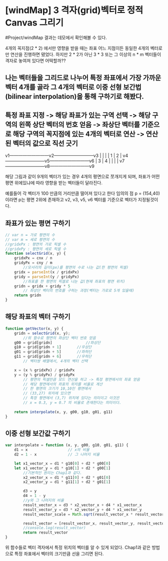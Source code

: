 # [windMap] 3 격자(grid)벡터로 정적 Canvas 그리기
#Project/windMap
결과는 데모에서 확인해볼 수 있다.

4개의 꼭지점(2 * 2) 에서만 영향을 받을 때는 좌표 어느 지점이든 동일한 4개의 벡터로만 연산을 진행하면 됐었다. 하지만 2 * 2가 아닌 3 * 3 또는 그 이상의  n * m 벡터들이 격자로 놓여져 있다면 어떡할까??

나는 벡터들을 그리드로 나누어 특정 좌표에서 가장 가까운 벡터 4개를 골라 그 4개의 벡터로 이중 선형 보간법(bilinear interpolation)을 통해 구하기로 해봤다. 
---
특정 좌표 지정
->
해당 좌표가 있는 구역 선택
->
해당 구역의 왼쪽 상단 벡터의 번호 얻음
->
좌상단 벡터를 기준으로 해당 구역의 꼭지점에 있는 4개의 벡터로 연산
->
연산된 벡터의 값으로 직선 긋기
---

v1—————————v2—————————v3
|          |           |
|    1     |    2      |
v4—————————v5—————————v6
|    3     |    4      |
|          |           |
v7—————————v8—————————v9

해당 그림과 같이 9개의 벡터가 있는 경우 4개의 평면으로 쪼개지게 되며, 좌표가 어떤 평면 위에있냐에 따라 영향을 받는 벡터들이 달라진다.

예를들어 각 벡터가 100 만큼의 거리만큼 떨어져 있다고 한다
임의의 점 
p = (154,40)이라면 
p는 평면 2위에 존재하고 v2, v3, v5, v6 벡터를 기준으로 벡터가 지정될것이다.

## 좌표가 있는 평면 구하기
```javascript
// var n = 가로 평면의 수
// var m = 세로 평면의 수
//gridxPx : 평면의 가로 픽셀 수
//gridxPy : 평면의 세로 픽셀 수
function selectGrid(x, y) {
    gridxPx = cnx / n
    gridyPx = cny / m
		//모서리의 길이(px)를 평면의 수로 나눈 값(한 평면의 픽셀)
    gridx = parseInt(x / gridxPx)
    gridy = parseInt(y / gridyPx)
		//좌표를 한 평면의 픽셀로 나눈 값(현재 좌표의 평면 위치)
    gridn = gridx + gridy * 5
		// 좌상단 벡터의 번호를 구하는 과정(벡터는 가로로 5개 있을때)
    return gridn
}
```

## 해당 좌표의 벡터 구하기
```javascript
function getVector(x, y) {
    gridn = selectGrid(x, y);
		//위 함수로 평면의 좌상단 벡터 번호 얻음
    g00 = grid[gridn]				//좌상단
    g10 = grid[gridn + 1]		//우상단
    g01 = grid[gridn + 5]		//좌하단
    g11 = grid[gridn + 6]		//우하단
		// 벡터쌍 배열에서, 4개의 벡터 선택

    x = (x % gridxPx) / gridxPx
    y = (y % gridyPx) / gridyPx
		// 평면의 픽셀만큼 모드 연산을 하고 -> 특정 평면에서의 좌표 얻음
		// 해당 평면에서의 좌표의 위치를 비율로 계산
		// 한 평면의 크기가 10,10인 평면에서 
		// (33,27) 위치에 있으면
		// 특정 평면에서 (3,7) 위치에 있다는 의미이고 이것은
		// x = 0.3, y = 0.7 의 비율로 존재한다는 의미이다.
		
    return interpolate(x, y, g00, g10, g01, g11)
}
```


## 이중 선형 보간값 구하기
```javascript
var interpolate = function (x, y, g00, g10, g01, g11) {
    d1 = x					// x의 비율
    d2 = 1 - x				// 그 나머지 비율

    let x1_vector_x = d1 * g10[0] + d2 * g00[0]
    let x1_vector_y = d1 * g10[1] + d2 * g00[1]
		//기본적인 원리는 Chap1과 같다.
		x2_vector_x = d1 * g11[0] + d2 * g01[0]
    	x2_vector_y = d1 * g11[1] + d2 * g01[1]

    	d3 = y
    	d4 = 1 - y
		//y와 그 나머지의 비율
    	result_vector_x = d3 * x2_vector_x + d4 * x1_vector_x
    	result_vector_y = d3 * x2_vector_y + d4 * x1_vector_y
    	result_vector_scale = Math.sqrt(result_vector_x * result_vector_x + result_vector_y * result_vector_y)

    	result_vector = [result_vector_x, result_vector_y, result_vector_scale]
    	//console.log(result_vector)
		return result_vector
}
```

위 함수들로 벡터 격자에서 특정 위치의 벡터를 알 수 있게 되었다.
Chap1과 같은 방법으로 특정 좌표에서 벡터의 크기만큼 선을 그리면 된다.


